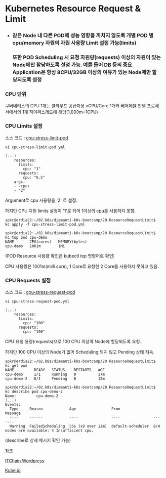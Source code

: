 # Kubernetes Resource Request & Limit

- ### 같은 Node 내 다른 POD에 성능 영향을 끼치지 않도록 개별 POD 별 cpu/memory 자원의 자원 사용량 Limit 설정 가능(limits)
  ### 또한 POD Scheduling 시 요청 자원량(requests) 이상의 자원이 있는 Node에만 할당하도록 설정 가능. 예를 들어 DB 등의 중요 Application은 항상 8CPU/32GB 이상의 여유가 있는 Node에만 할당되도록 설정

### CPU 단위
쿠버네티스의 CPU 1개는 클라우드 공급자용 vCPU/Core 1개와 베어메탈 인텔 프로세서에서의 1개 하이퍼스레드에 해당(1,000m=1CPU)

### CPU Limits 설정
소스 코드 : [cpu-stress-limit-pod](./cpu-stress-limit-pod.yml)

```
vi cpu-stress-limit-pod.yml

(...)
    resources:
      limits:
        cpu: "1"
      requests:
        cpu: "0.5"
    args:
    - -cpus
    - "2"
```

Argument로 cpu 사용량을 '2' 로 설정. 

하지만 CPU 자원 limits 설정이 '1'로 되어 1이상의 cpu를 사용하지 못함.

```
spkr@erdia22:~/02.k8s/diamanti-k8s-bootcamp/20.ResourceRequestLimit$ kc apply -f cpu-stress-limit-pod.yml

spkr@erdia22:~/02.k8s/diamanti-k8s-bootcamp/20.ResourceRequestLimit$ kc top pod cpu-demo
NAME       CPU(cores)   MEMORY(bytes)
cpu-demo   1001m        1Mi
```

(POD Resource 사용량 확인은 kubectl top 명령어로 확인)

CPU 사용량은 1001m(milli core), 1 Core로 요청한 2 Core를 사용하지 못하고 있음.


### CPU Requests 설정
소스 코드 : [cpu-stress-request-pod](./cpu-stress-request-pod.yml)

```
vi cpu-stress-request-pod.yml

(...)
    resources:
      limits:
        cpu: "100"
      requests:
        cpu: "100"
```

CPU 요청 용량(requests)으로 100 CPU 이상의 Node에 할당되도록 요청.

하지만 100 CPU 이상의 Node가 없어 Scheduling 되지 않고 Pending 상태 지속.

```
spkr@erdia22:~/02.k8s/diamanti-k8s-bootcamp/20.ResourceRequestLimit$ kc get pod
NAME         READY   STATUS    RESTARTS   AGE
cpu-demo     1/1     Running   0          17m
cpu-demo-2   0/1     Pending   0          12m

spkr@erdia22:~/02.k8s/diamanti-k8s-bootcamp/20.ResourceRequestLimit$ kc describe pod cpu-demo-2
Name:         cpu-demo-2
(...)
Events:
  Type     Reason            Age                From               Message
  ----     ------            ----               ----               -------
  Warning  FailedScheduling  55s (x9 over 12m)  default-scheduler  0/4 nodes are available: 4 Insufficient cpu.
```

(describe로 상세 메시지 확인 가능) 

참조

[ITChain Wordpress](https://itchain.wordpress.com/2018/05/16/kubernetes-resource-request-limit)

[Kube.io](https://kubernetes.io/docs/tasks/configure-pod-container/assign-cpu-resource)

